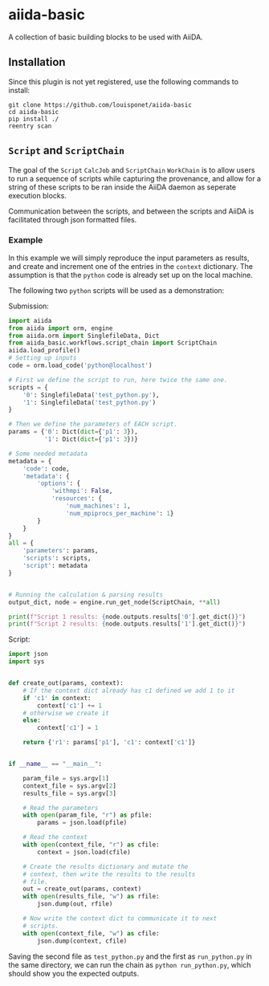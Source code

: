 # aiida-basic

A collection of basic building blocks to be used with AiiDA.


## Installation
Since this plugin is not yet registered, use the following commands to install:
```
git clone https://github.com/louisponet/aiida-basic
cd aiida-basic
pip install ./
reentry scan
```

## `Script` and `ScriptChain`
The goal of the `Script` `CalcJob` and `ScriptChain` `WorkChain` is to allow users to run a sequence of scripts while capturing the provenance,
and allow for a string of these scripts to be ran inside the AiiDA daemon as seperate execution blocks.

Communication between the scripts, and between the scripts and AiiDA is facilitated through json formatted files.

### Example
In this example we will simply reproduce the input parameters as results,
and create and increment one of the entries in the `context` dictionary.
The assumption is that the `python` code is already set up on the local machine.

The following two `python` scripts will be used as a demonstration:

Submission:
```python
import aiida
from aiida import orm, engine
from aiida.orm import SinglefileData, Dict
from aiida_basic.workflows.script_chain import ScriptChain
aiida.load_profile()
# Setting up inputs
code = orm.load_code('python@localhost')

# First we define the script to run, here twice the same one.
scripts = {
    '0': SinglefileData('test_python.py'),
    '1': SinglefileData('test_python.py')
}

# Then we define the parameters of EACH script.
params = {'0': Dict(dict={'p1': 3}),
          '1': Dict(dict={'p1': 3})}

# Some needed metadata
metadata = {
    'code': code,
    'metadata': {
        'options': {
            'withmpi': False,
            'resources': {
                'num_machines': 1,
                'num_mpiprocs_per_machine': 1}
        }
    }
}
all = {
    'parameters': params,
    'scripts': scripts,
    'script': metadata
}


# Running the calculation & parsing results
output_dict, node = engine.run_get_node(ScriptChain, **all)

print(f"Script 1 results: {node.outputs.results['0'].get_dict()}")
print(f"Script 2 results: {node.outputs.results['1'].get_dict()}")
```

Script:
```python
import json
import sys


def create_out(params, context):
    # If the context dict already has c1 defined we add 1 to it
    if 'c1' in context:
        context['c1'] += 1
    # otherwise we create it
    else:
        context['c1'] = 1

    return {'r1': params['p1'], 'c1': context['c1']}


if __name__ == "__main__":

    param_file = sys.argv[1]
    context_file = sys.argv[2]
    results_file = sys.argv[3]

    # Read the parameters
    with open(param_file, "r") as pfile:
        params = json.load(pfile)

    # Read the context
    with open(context_file, "r") as cfile:
        context = json.load(cfile)

    # Create the results dictionary and mutate the
    # context, then write the results to the results
    # file.
    out = create_out(params, context)
    with open(results_file, "w") as rfile:
        json.dump(out, rfile)

    # Now write the context dict to communicate it to next
    # scripts.
    with open(context_file, "w") as cfile:
        json.dump(context, cfile)

```

Saving the second file as `test_python.py` and the first as `run_python.py` in the same directory, we can run the chain as `python run_python.py`, which should show you the expected outputs.
